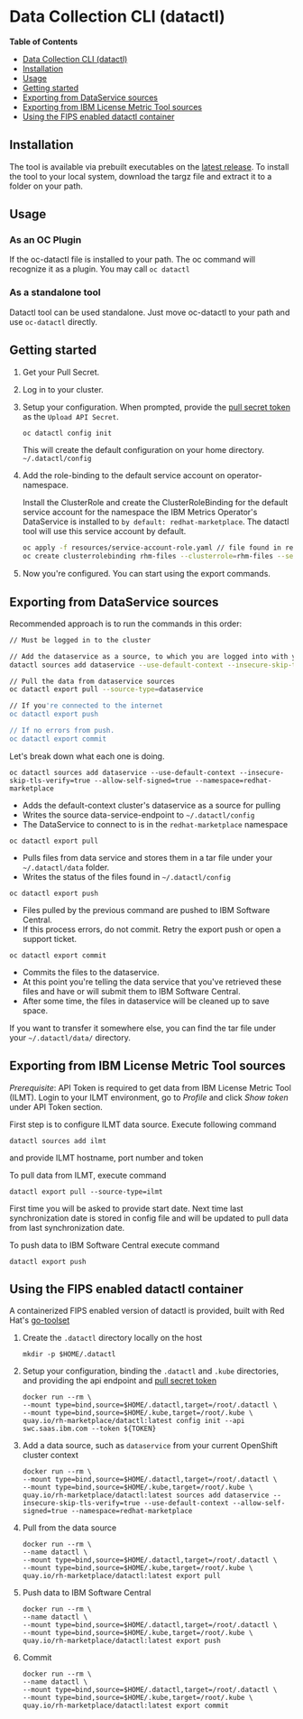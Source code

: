 # Data Collection CLI (datactl)

<!-- markdown-toc start - Don't edit this section. Run M-x markdown-toc-refresh-toc -->

**Table of Contents**

- [Data Collection CLI (datactl)](#red-hat-marketplace-control-cli-datactl)
- [Installation](#installation)
- [Usage](#usage)
- [Getting started](#getting-started)
- [Exporting from DataService sources](#exporting-from-dataservice-sources)
- [Exporting from IBM License Metric Tool sources](#exporting-from-ibm-license-metric-tool-sources)
- [Using the FIPS enabled datactl container](#using-the-fips-enabled-datactl-container)

<!-- markdown-toc end -->

## Installation

The tool is available via prebuilt executables on the [latest release](https://github.com/redhat-marketplace/datactl/releases/latest).
To install the tool to your local system, download the targz file and
extract it to a folder on your path.

## Usage

### As an OC Plugin

If the oc-datactl file is installed to your path. The oc command will recognize it as a plugin. You may
call `oc datactl`

### As a standalone tool

Datactl tool can be used standalone. Just move oc-datactl to your path and use `oc-datactl` directly.

## Getting started

1. Get your Pull Secret.

2. Log in to your cluster.

3. Setup your configuration. When prompted, provide the [pull secret token](https://swc.saas.ibm.com/en-us/account/keys) as the `Upload API Secret`.

   ```sh
   oc datactl config init
   ```

   This will create the default configuration on your home directory. `~/.datactl/config`

4. Add the role-binding to the default service account on operator-namespace.

   Install the ClusterRole and create the ClusterRoleBinding for the default service account for the namespace the IBM Metrics Operator's 
   DataService is installed to `by default: redhat-marketplace`. The datactl tool will use this service account by default.

   ```sh
   oc apply -f resources/service-account-role.yaml // file found in release
   oc create clusterrolebinding rhm-files --clusterrole=rhm-files --serviceaccount=redhat-marketplace:default
   ```

5. Now you're configured. You can start using the export commands.

## Exporting from DataService sources

Recommended approach is to run the commands in this order:

```sh
// Must be logged in to the cluster

// Add the dataservice as a source, to which you are logged into with your current context
datactl sources add dataservice --use-default-context --insecure-skip-tls-verify=true --allow-self-signed=true --namespace=redhat-marketplace

// Pull the data from dataservice sources
oc datactl export pull --source-type=dataservice

// If you're connected to the internet
oc datactl export push

// If no errors from push.
oc datactl export commit
```

Let's break down what each one is doing.

`oc datactl sources add dataservice --use-default-context --insecure-skip-tls-verify=true --allow-self-signed=true --namespace=redhat-marketplace`

- Adds the default-context cluster's dataservice as a source for pulling
- Writes the source data-service-endpoint to `~/.datactl/config`
- The DataService to connect to is in the `redhat-marketplace` namespace

`oc datactl export pull`

- Pulls files from data service and stores them in a tar file under your `~/.datactl/data` folder.
- Writes the status of the files found in `~/.datactl/config`

`oc datactl export push`

- Files pulled by the previous command are pushed to IBM Software Central.
- If this process errors, do not commit. Retry the export push or open a support ticket.

`oc datactl export commit`

- Commits the files to the dataservice.
- At this point you're telling the data service that you've retrieved these files and have or will submit them to IBM Software Central.
- After some time, the files in dataservice will be cleaned up to save space.

If you want to transfer it somewhere else, you can find the tar file under your `~/.datactl/data/` directory.

## Exporting from IBM License Metric Tool sources

_Prerequisite_: API Token is required to get data from IBM License Metric Tool (ILMT). Login to your ILMT environment, go to _Profile_ and click _Show token_ under API Token section.

First step is to configure ILMT data source. Execute following command

`datactl sources add ilmt`

and provide ILMT hostname, port number and token

To pull data from ILMT, execute command

`datactl export pull --source-type=ilmt`

First time you will be asked to provide start date. Next time last synchronization date is stored in config file and will be updated to pull data from last synchronization date.

To push data to IBM Software Central execute command

`datactl export push`

## Using the FIPS enabled datactl container

A containerized FIPS enabled version of datactl is provided, built with Red Hat's [go-toolset](https://developers.redhat.com/articles/2022/05/31/your-go-application-fips-compliant)


1. Create the `.datactl` directory locally on the host
   ```
   mkdir -p $HOME/.datactl
   ```
2. Setup your configuration, binding the `.datactl` and `.kube` directories, and providing the api endpoint and [pull secret token](https://swc.saas.ibm.com/en-us/account/keys)
   ```
   docker run --rm \
   --mount type=bind,source=$HOME/.datactl,target=/root/.datactl \
   --mount type=bind,source=$HOME/.kube,target=/root/.kube \
   quay.io/rh-marketplace/datactl:latest config init --api swc.saas.ibm.com --token ${TOKEN}
   ```
3. Add a data source, such as `dataservice` from your current OpenShift cluster context
   ```
   docker run --rm \
   --mount type=bind,source=$HOME/.datactl,target=/root/.datactl \
   --mount type=bind,source=$HOME/.kube,target=/root/.kube \
   quay.io/rh-marketplace/datactl:latest sources add dataservice --insecure-skip-tls-verify=true --use-default-context --allow-self-signed=true --namespace=redhat-marketplace
   ```
4. Pull from the data source
   ```
   docker run --rm \
   --name datactl \
   --mount type=bind,source=$HOME/.datactl,target=/root/.datactl \
   --mount type=bind,source=$HOME/.kube,target=/root/.kube \
   quay.io/rh-marketplace/datactl:latest export pull
   ```
5. Push data to IBM Software Central
   ```
   docker run --rm \
   --name datactl \
   --mount type=bind,source=$HOME/.datactl,target=/root/.datactl \
   --mount type=bind,source=$HOME/.kube,target=/root/.kube \
   quay.io/rh-marketplace/datactl:latest export push
   ```
6. Commit
   ```
   docker run --rm \
   --name datactl \
   --mount type=bind,source=$HOME/.datactl,target=/root/.datactl \
   --mount type=bind,source=$HOME/.kube,target=/root/.kube \
   quay.io/rh-marketplace/datactl:latest export commit
  ```
